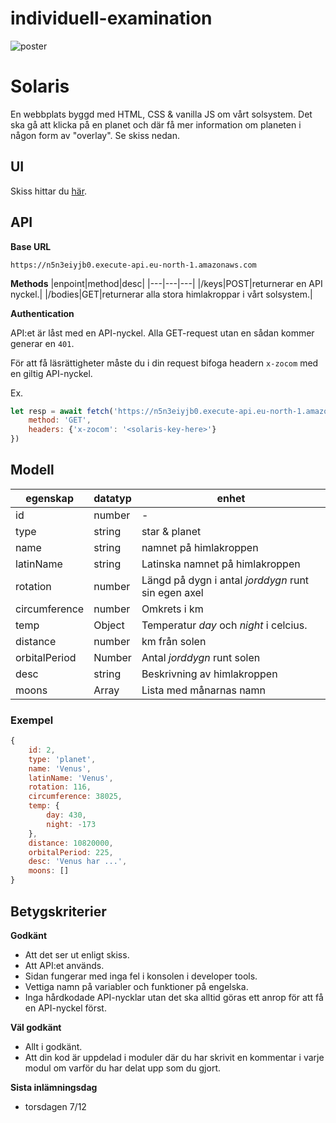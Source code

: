 # individuell-examination

![poster](https://user-images.githubusercontent.com/54267140/155941400-1009371a-0aaa-439d-8ea6-bffcae25b52a.png)

# Solaris
En webbplats byggd med HTML, CSS & vanilla JS om vårt solsystem. Det ska gå att klicka på en planet och där få mer information om planeten
i någon form av "overlay". Se skiss nedan.

## UI
Skiss hittar du [här](https://www.figma.com/file/Snw8n1gba7Mbk6TCLEAB1A/JS-%2F-Solaris?node-id=0%3A1).

## API
**Base URL**
```
https://n5n3eiyjb0.execute-api.eu-north-1.amazonaws.com
```

**Methods**
|enpoint|method|desc|
|---|---|---|
|/keys|POST|returnerar en API nyckel.|
|/bodies|GET|returnerar alla stora himlakroppar i vårt solsystem.|


**Authentication**

API:et är låst med en API-nyckel. Alla GET-request utan en sådan kommer generar en ```401```. 

För att få läsrättigheter måste du i din request bifoga headern ```x-zocom``` med en giltig API-nyckel.

Ex. 

```js
let resp = await fetch('https://n5n3eiyjb0.execute-api.eu-north-1.amazonaws.com/bodies', {
    method: 'GET',
    headers: {'x-zocom': '<solaris-key-here>'}
})
```

## Modell
|egenskap|datatyp|enhet|
|---|---|---|
|id|number|-|
|type|string|star & planet|
|name|string|namnet på himlakroppen|
|latinName|string|Latinska namnet på himlakroppen|
|rotation|number|Längd på dygn i antal *jorddygn* runt sin egen axel|
|circumference|number|Omkrets i km|
|temp|Object|Temperatur *day* och *night* i celcius.|
|distance|number|km från solen|
|orbitalPeriod|Number|Antal *jorddygn* runt solen|
|desc|string|Beskrivning av himlakroppen|
|moons|Array|Lista med månarnas namn|

### Exempel

```js
{
    id: 2,
    type: 'planet',
    name: 'Venus',
    latinName: 'Venus',
    rotation: 116,
    circumference: 38025,
    temp: {
        day: 430,
        night: -173
    },
    distance: 10820000,
    orbitalPeriod: 225,
    desc: 'Venus har ...',
    moons: []
}
```

## Betygskriterier

**Godkänt**
* Att det ser ut enligt skiss.
* Att API:et används.
* Sidan fungerar med inga fel i konsolen i developer tools.
* Vettiga namn på variabler och funktioner på engelska.
* Inga hårdkodade API-nycklar utan det ska alltid göras ett anrop för att få en API-nyckel först.

**Väl godkänt**
* Allt i godkänt.
* Att din kod är uppdelad i moduler där du har skrivit en kommentar i varje modul om varför du har delat upp som du gjort.

**Sista inlämningsdag**
* torsdagen 7/12 